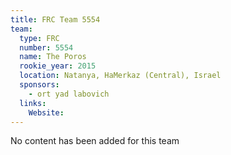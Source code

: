 ```yaml
---
title: FRC Team 5554
team:
  type: FRC
  number: 5554
  name: The Poros
  rookie_year: 2015
  location: Natanya, HaMerkaz (Central), Israel
  sponsors:
    - ort yad labovich
  links:
    Website: 
---
```

No content has been added for this team
